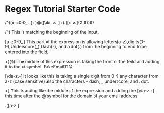 # Regex Tutorial Starter Code
/^([a-z0-9_\.-]+)@([\da-z\.-]+)\.([a-z\.]{2,6})$/   

/^( This is matching the beginning of the input. 

[a-z0-9_\.] This part of the expression is allowing letters(a-z),digits(0-9),Underscore(_),Dash(-), and a dot(.) from the beginning to end to be entered into the field.

+)@( The middle of this expression is taking the front of the feild and adding it to the at symbol. FakeEmail12@

[\da-z\.-] It looks like this is taking a single digit from 0-9 any character from a-z (case sensitive) also the characters - dash, _ underscore, and . dot.

+) This is acting like the middle of the expression and adding the [\da-z\.-] this time after the @ symbol for the domain of your email address.

\.([a-z\.]